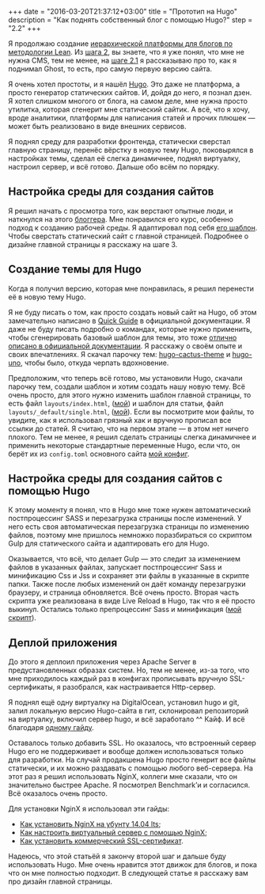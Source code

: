 +++
date = "2016-03-20T21:37:12+03:00"
title = "Прототип на Hugo"
description = "Как поднять собственный блог с помощью Hugo?"
step = "2.2"
+++

Я продолжаю создание [иерархической платформы для блогов по методологии Lean](/lispress/1-hypothesis/). Из [шага 2](/lispress/2-blog-engine/), вы знаете, что я уже понял, что мне не нужна CMS, тем не менее, на [шаге 2.1](/lispress/2.1-ghost/) я рассказываю про то, как я поднимал Ghost, то есть, про самую первую версию сайта. 

Я очень хотел простоты, и я нашёл [Hugo](gohugo.io). Это даже не платформа, а просто генератор статических сайтов. И, дойдя до него, я познал дзен. Я хотел слишком многого от блога, на самом деле, мне нужна просто утилитка, которая сгенерит мне статический сайтик. А всё, что я хочу, вроде аналитики, платформы для написания статей и прочих плюшек — может быть реализовано в виде внешних сервисов.

Я поднял среду для разработки фронтенда, статически сверстал главную страницу, перенёс вёрстку в новую тему Hugo, поковырялся в настройках темы, сделал её слегка динамичнее, поднял виртуалку, настроил сервер, и всё готово. Дальше обо всём по порядку.

## Настройка среды для создания сайтов

Я решил начать с просмотра того, как верстают опытные люди, и наткнулся на этого [блоггера](https://www.youtube.com/user/agragregra). Мне понравился его курс, особенно подход к созданию рабочей среды. Я адаптировал под себя [его шаблон](https://www.youtube.com/watch?v=4e7_zaNNIlU). Чтобы сверстать статический сайт с главной страницей. Подробнее о дизайне главной страницы я расскажу на шаге 3.

## Создание темы для Hugo

Когда я получил версию, которая мне понравилась, я решил перенести её в новую тему Hugo.

Я не буду писать о том, как просто создать новый сайт на Hugo, об этом замечательно написано в [Quick Guide](http://gohugo.io/overview/quickstart/) в официальной документации. Я даже не буду писать подробно о командах, которые нужно применить, чтобы сгенерировать базовый шаблон для темы, это тоже [отлично описано в официальной документации](http://gohugo.io/themes/creation/). Я расскажу о своём опыте и своих впечатлениях. Я скачал парочку тем: [hugo-cactus-theme](http://themes.gohugo.io/cactus/) и [hugo-uno](http://themes.gohugo.io/hugo-uno/), чтобы было, откуда черпать вдохновение.

Предположим, что теперь всё готово, мы установили Hugo, скачали парочку тем, создали шаблон и хотим создать нашу новую тему. Всё очень просто, для этого нужно изменить шаблон главной страницы, то есть файл `layouts/index.html`, ([мой](https://github.com/eliseealex/hugo-lis/blob/47746e85668471c42f633caa95c10e99b416dc60/layouts/index.html)) и шаблон для статьи, файл `layouts/_default/single.html`, ([мой](https://github.com/eliseealex/hugo-lis/blob/47746e85668471c42f633caa95c10e99b416dc60/layouts/_default/single.html)). Если вы посмотрите мои файлы, то увидите, как я использовал грязный хак и вручную прописал все ссылки до статей. Я считаю, что на первом этапе — в этом нет ничего плохого. Тем не менее, я решил сделать страницы слегка динамичнее и применить некоторые стандартные переменные Hugo, если что, он берёт их из `config.toml` основного сайта [мой конфиг](https://github.com/eliseealex/lis.press.hugo/blob/1402f624ebaa0d82ee23a9ac8645083948a2d31c/config.toml).


## Настройка среды для создания сайтов с помощью Hugo

К этому моменту я понял, что в Hugo мне тоже нужен автоматический постпроцессинг SASS и перезагрузка страницы после изменений. У него есть своя автоматическая перезагрузка страницы по изменению файлов, поэтому мне пришлось немножко поразбираться со скриптом Gulp для статического сайта и адаптировать его для Hugo. 

Оказывается, что всё, что делает Gulp — это следит за изменением файлов в указанных файлах, запускает постпроцессинг Sass и минификацию Css и Jss и сохраняет эти файлы в указанные в скрипте папки. Также после любых изменений он даёт команду перезагрузки браузеру, и страница обновляется. Всё очень просто. Вторая часть скрипта уже реализована в виде Live Reload в Hugo, так что я её просто выкинул. Остались только препроцессинг Sass и минификация ([мой скрипт](https://github.com/eliseealex/hugo-lis)).

## Деплой приложения

До этого я деплоил приложения через Apache Server в предустановленных образах систем. Но, тем не менее, из-за того, что мне приходилось каждый раз в конфигах прописывать вручную SSL-сертификаты, я разобрался, как настраивается Http-сервер.

Я поднял ещё одну виртуалку на DigitalOcean, установил hugo и git, залил локальную версию Hugo-сайта в гит, склонировал репозиторий на виртуалку, включил сервер hugo, и всё заработало ^^ Кайф. И всё благодаря [одному гайду](https://www.digitalocean.com/community/tutorials/how-to-install-and-use-hugo-a-static-site-generator-on-ubuntu-14-04).

Оставалось только добавить SSL. Но оказалось, что встроенный сервер Hugo его не поддерживает и вообще должен использоваться только для разработки. На случай продакшена Hugo просто генерит все файлы статически, и их можно раздавать с помощью любого веб-сервера. На этот раз я решил использовать NginX, коллеги мне сказали, что он значительно быстрее Apache. Я посмотрел Benchmark’и и согласился. Всё оказалось очень просто.

Для установки NginX я использовал эти гайды:

- [Как установить NginX на убунту 14.04 lts](https://www.digitalocean.com/community/tutorials/how-to-install-nginx-on-ubuntu-14-04-lts);
- [Как настроить виртуальный сервер с помощью NginX](https://www.digitalocean.com/community/tutorials/how-to-set-up-nginx-server-blocks-virtual-hosts-on-ubuntu-14-04-lts);
- [Как установить коммерческий SSL-сертификат](https://www.digitalocean.com/community/tutorials/how-to-install-an-ssl-certificate-from-a-commercial-certificate-authority#nginx).

Надеюсь, что этой статьёй я закончу второй шаг и дальше буду использовать Hugo. Мне очень нравится этот движок для блогов, и пока что он мне полностью подходит. В следующей статье я расскажу вам про дизайн главной страницы.
